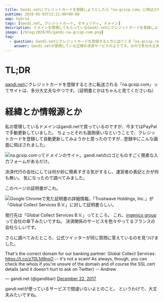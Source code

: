 ```yaml
---
title: Gandi.netにクレジットカードを登録しようとしたら「na.gcsip.com」に飛ばされた
pubtime: 2020-05-03T13:21:00+09:00
amp: hybrid
tags: [Gandi.net, クレジットカード, セキュリティ, ドメイン]
description: ドメインを管理してもらっているGandi.netにクレジットカードを登録しようとしたところ、「na.gcsip.com」というドメインに転送されました。運営者の表記が無くて怪しかったので、少し調べてみました。どうやら、大丈夫なサイトみたいです。
image: [/blog/2020/05/gandi-na-gcsip-com.png]
faq:
  - question: Gandi.netにクレジットカードを登録するときに出てくる「na.gcsip.com」は安全？
    answer: Gandi.netが使用している正規の決済サービスのようです。なので多分大丈夫。
---
```


# TL;DR

[gandi.net](https://gandi.net)にクレジットカードを登録するときに転送される「na.gcsip.com」ってサイトは、多分大丈夫なやつです。（証明書とかはちゃんと見てくださいね）


# 経緯とか情報源とか

私の管理しているドメインはgandi.netで買っているのですが、今まではPayPalで手動更新していました。
ちょっとそれも面倒臭いなということで、クレジットカードを登録して自動更新してみようかと思ったのですが…登録中にこんな画面に飛ばされました。

![na.gcsip.comってドメインのサイト。gandi.netのロゴとものすごく簡素な入力フォームがあるだけ。](/blog/2020/05/gandi-na-gcsip-com.png "512x512")

決済代行の会社にしては何か妙に簡素すぎる気がするし、運営者の表記とかが何も無い。
気になったので調べてみました。

このページの証明書がこれ。

![Google Chromeで見た証明書の詳細情報。「Trustwave Holdings, Inc.」が「Global Collect Services B.V.」に対して証明書らしい。](/blog/2020/05/na-gcsip-com-certificate.png "512x631")

発行先は「Global Collect Services B.V.」ってところ。
これ、[ingenico group](https://www.ingenico.com/)って会社の傘下みたいですね。
決済関係のサービスを色々やってるフランスの会社らしいです。

さらに調べてみたところ、公式ツイッターが同じ質問に答えているのを見つけました。

<Tweet id="944301531863617536">
    <p lang="en" dir="ltr">That&#39;s the correct domain for our banking partner: Global Collect Services: <a href="https://t.co/z70L1d9nsO">https://t.co/z70L1d9nsO</a> -- it&#39;s not a scam! As always, though, you can check the whois if you&#39;re unsure of the domain and of course the SSL cert details (and it doesn&#39;t hurt to ask on Twitter) -- Andrew</p>&mdash; gandi.net (@gandibar) <a href="https://twitter.com/gandibar/status/944301531863617536?ref_src=twsrc%5Etfw">December 22, 2017</a>
</Tweet>

gandi.netが使っているサービスで間違いないよとのこと。
というわけで、大丈夫みたいですね。
